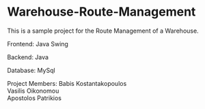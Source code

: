 # Warehouse-Route-Management

This is a sample project for the Route Management of a Warehouse.

Frontend: Java Swing

Backend: Java

Database: MySql

Project Members:
Babis Kostantakopoulos<br>
Vasilis Oikonomou<br>
Apostolos Patrikios
